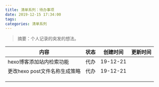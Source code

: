 ```yaml
---
title: 清单系列：待办事项
date: 2019-12-15 17:34:00
tags:
categories: 清单系列
---
```


> 摘要：个人记录的突发的想法。

<!--more-->

|内容|状态|创建时间|更新时间|
|---|---|---|---|
|hexo博客添加站内检索功能|代办|19-12-21||
|更改hexo post文件名称生成策略|代办|19-12-21||
|||||
|||||
|||||